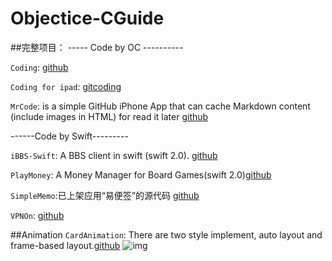 # Objectice-CGuide

##完整项目：
----- Code by OC ----------

`Coding`: [github](https://github.com/Coding/Coding-iOS)

`Coding for ipad`: [gitcoding](https://coding.net/u/coding/p/Coding-iPad/git?hmsr=toutiao.io&utm_medium=toutiao.io&utm_source=toutiao.io)

`MrCode`:  is a simple GitHub iPhone App that can cache Markdown content (include images in HTML) for read it later [github](https://github.com/haolloyin/MrCode) 

------Code by Swift---------

`iBBS-Swift`: A BBS client in swift (swift 2.0). [github](https://github.com/iAugux/iBBS-Swift)

`PlayMoney`: A Money Manager for Board Games(swift 2.0)[github](https://github.com/richardxyx/Play-Money/tree/master/Play%20Money)

`SimpleMemo`:已上架应用“易便签”的源代码 [github](https://github.com/likumb/SimpleMemo)

`VPNOn`: [github](https://github.com/lexrus/VPNOn)

##Animation
`CardAnimation`: There are two style implement, auto layout and frame-based layout.[github](https://github.com/seedante/CardAnimation)
![img](https://camo.githubusercontent.com/6036f276ae5018ae37a71fd16575fee8dbf449de/68747470733a2f2f6431337961637572716a676172612e636c6f756466726f6e742e6e65742f75736572732f33323339392f73637265656e73686f74732f313236353438372f6174746163686d656e74732f3137333534352f7365637265742d70726f6a6563742d616e696d6174696f6e5f32782e676966)

